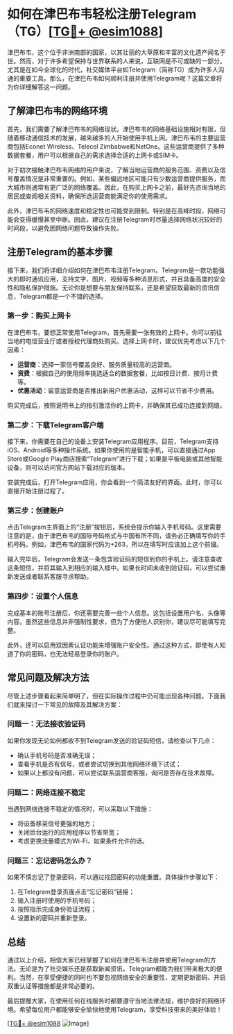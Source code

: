 # 如何在津巴布韦轻松注册Telegram（TG）[[TG💪+ @esim1088](https://t.me/s/esim1088)]

津巴布韦，这个位于非洲南部的国家，以其壮丽的大草原和丰富的文化遗产闻名于世。然而，对于许多希望保持与世界联系的人来说，互联网是不可或缺的一部分。尤其是在如今全球化的时代，社交媒体平台如Telegram（简称TG）成为许多人沟通的重要工具。那么，在津巴布韦如何顺利注册并使用Telegram呢？这篇文章将为你详细解答这一问题。

## 了解津巴布韦的网络环境

首先，我们需要了解津巴布韦的网络现状。津巴布韦的网络基础设施相对有限，但随着移动通信技术的发展，越来越多的人开始使用手机上网。津巴布韦的主要运营商包括Econet Wireless、Telecel Zimbabwe和NetOne。这些运营商提供了多种数据套餐，用户可以根据自己的需求选择合适的上网卡或SIM卡。

对于初次接触津巴布韦网络的用户来说，了解当地运营商的服务范围、资费以及信号覆盖情况是非常重要的。例如，某些偏远地区可能只有少数运营商提供服务，而大城市则通常有更广泛的网络覆盖。因此，在购买上网卡之前，最好先咨询当地的居民或查阅相关资料，确保所选运营商能满足你的使用需求。

此外，津巴布韦的网络速度和稳定性也可能受到限制。特别是在高峰时段，网络可能会变得缓慢甚至中断。因此，建议在注册Telegram时尽量选择网络状况较好的时间段，以避免因网络问题导致操作失败。

## 注册Telegram的基本步骤

接下来，我们将详细介绍如何在津巴布韦注册Telegram。Telegram是一款功能强大的即时通讯应用，支持文字、图片、视频等多种消息形式，并且具备高度的安全性和隐私保护措施。无论你是想要与朋友保持联系，还是希望获取最新的资讯信息，Telegram都是一个不错的选择。

### 第一步：购买上网卡

在津巴布韦，要想正常使用Telegram，首先需要一张有效的上网卡。你可以前往当地的电信营业厅或者授权代理商处购买。选择上网卡时，建议优先考虑以下几个因素：

- **运营商**：选择一家信号覆盖良好、服务质量较高的运营商。
- **资费**：根据自己的使用频率挑选适合的数据套餐，比如按日计费、按月计费等。
- **优惠活动**：留意运营商是否推出新用户优惠活动，这样可以节省不少费用。

购买完成后，按照说明书上的指引激活你的上网卡，并确保其已成功连接到网络。

### 第二步：下载Telegram客户端

接下来，你需要在自己的设备上安装Telegram应用程序。目前，Telegram支持iOS、Android等多种操作系统。如果你使用的是智能手机，可以直接通过App Store或Google Play商店搜索“Telegram”进行下载；如果是平板电脑或其他智能设备，则可以访问官方网站下载对应的版本。

安装完成后，打开Telegram应用，你会看到一个简洁友好的界面。此时，你可以直接开始注册过程了。

### 第三步：创建账户

点击Telegram主界面上的“注册”按钮后，系统会提示你输入手机号码。这里需要注意的是，由于津巴布韦的国际号码格式与中国有所不同，请务必正确填写你的手机号码。例如，津巴布韦的国家代码为+263，所以在填写时应该加上这个前缀。

输入完毕后，Telegram会发送一条包含验证码的短信到你的手机上。请注意查收这条短信，并将其输入到相应的输入框中。如果长时间未收到验证码，可以尝试重新发送或者联系客服寻求帮助。

### 第四步：设置个人信息

完成基本的账号注册后，你还需要完善一些个人信息。这包括设置用户名、头像等内容。虽然这些信息并非强制性要求，但为了方便他人识别你，建议尽可能填写完整。

此外，还可以启用双因素认证功能来增强账户安全性。通过这种方式，即使有人知道了你的密码，也无法轻易登录你的账户。

## 常见问题及解决方法

尽管上述步骤看起来简单明了，但在实际操作过程中仍可能出现各种问题。下面我们就来探讨一下常见的故障及其解决方案：

### 问题一：无法接收验证码

如果你发现无论如何都收不到Telegram发送的验证码短信，请检查以下几点：

- 确认手机号码是否准确无误；
- 查看手机是否有信号，或者尝试切换到其他网络环境下试试；
- 如果以上都没有问题，可以尝试联系运营商客服，询问是否存在技术故障。

### 问题二：网络连接不稳定

当遇到网络连接不稳定的情况时，可以采取以下措施：

- 将设备移至信号更强的地方；
- 关闭后台运行的应用程序以节省带宽；
- 考虑更换流量模式为Wi-Fi，如果条件允许的话。

### 问题三：忘记密码怎么办？

如果不慎忘记了登录密码，可以通过找回密码的功能重置。具体操作步骤如下：

1. 在Telegram登录页面点击“忘记密码”链接；
2. 输入注册时使用的手机号码；
3. 按照指示完成身份验证流程；
4. 设置新的密码并重新登录。

## 总结

通过以上介绍，相信大家已经掌握了如何在津巴布韦注册并使用Telegram的方法。无论是为了社交娱乐还是获取新闻资讯，Telegram都能为我们带来极大的便利。当然，在享受便捷的同时也不要忽视网络安全的重要性，定期更新密码、开启双重认证等措施都是非常必要的。

最后提醒大家，在使用任何在线服务时都要遵守当地法律法规，维护良好的网络环境。希望每位用户都能够安全愉快地使用Telegram，享受科技带来的美好体验！

[[TG💪+ @esim1088](https://t.me/s/esim1088) ![Image](https://i.postimg.cc/4NQfJmqS/Snipaste-2025-05-13-00-14-12.png)]